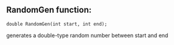
## RandomGen function:

    double RandomGen(int start, int end);
  generates a double-type random number between start and end
